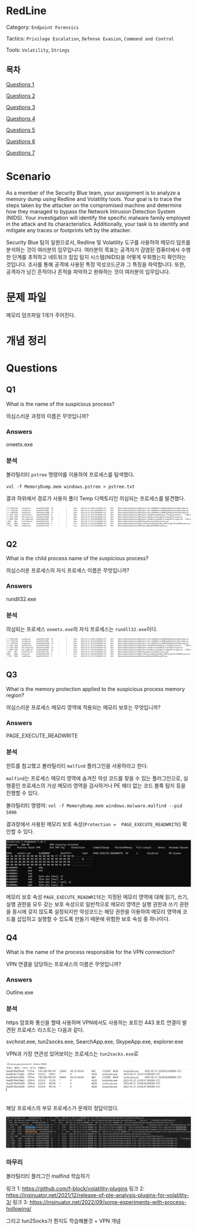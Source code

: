 # RedLine

Category: `Endpoint Forensics`

Tactics: `Privilege Escalation`, `Defense Evasion`, `Command and Control`

Tools: `Volatility`, `Strings`

## 목차

[Questions 1](#q1)

[Questions 2](#q2)

[Questions 3](#q3)

[Questions 4](#q4)

[Questions 5](#q5)

[Questions 6](#q6)

[Questions 7](#q7)

# Scenario
As a member of the Security Blue team, your assignment is to analyze a memory dump using Redline and Volatility tools. Your goal is to trace the steps taken by the attacker on the compromised machine and determine how they managed to bypass the Network Intrusion Detection System (NIDS). Your investigation will identify the specific malware family employed in the attack and its characteristics. Additionally, your task is to identify and mitigate any traces or footprints left by the attacker.

Security Blue 팀의 일원으로서, Redline 및 Volatility 도구를 사용하여 메모리 덤프를 분석하는 것이 여러분의 임무입니다. 여러분의 목표는 공격자가 감염된 컴퓨터에서 수행한 단계를 추적하고 네트워크 침입 탐지 시스템(NIDS)을 어떻게 우회했는지 확인하는 것입니다. 조사를 통해 공격에 사용된 특정 악성코드군과 그 특징을 파악합니다. 또한, 공격자가 남긴 흔적이나 흔적을 파악하고 완화하는 것이 여러분의 임무입니다.

# 문제 파일
메모리 덤프파일 1개가 주어진다.

# 개념 정리

# Questions

## Q1
What is the name of the suspicious process?

의심스러운 과정의 이름은 무엇입니까?

### Answers
oneetx.exe

### 분석
볼라틸리티 `pstree` 명령어를 이용하여 프로세스를 탐색했다.

`vol -f MemoryDump.mem windows.pstree > pstree.txt`

결과 하위에서 경로가 사용자 폴더 Temp 디렉토리인 의심되는 프로세스를 발견했다.

![RedLine_Q1_1.png](./IMG/RedLine_Q1_1.png)

## Q2
What is the child process name of the suspicious process?

의심스러운 프로세스의 자식 프로세스 이름은 무엇입니까?

### Answers
rundll32.exe

### 분석
의심되는 프로세스 `oneetx.exe`의 자식 프로세스는 `rundll32.exe`이다.

![RedLine_Q1_1.png](./IMG/RedLine_Q1_1.png)

## Q3
What is the memory protection applied to the suspicious process memory region?

의심스러운 프로세스 메모리 영역에 적용되는 메모리 보호는 무엇입니까?

### Answers
PAGE_EXECUTE_READWRITE

### 분석
힌트를 참고했고 볼라틸리티 `malfind` 플러그인을 사용하라고 한다.

`malfind`는 프로세스 메모리 영역에 숨겨진 악성 코드를 찾을 수 있는 플러그인으로, 실행중인 프로세스의 가상 메모리 영역을 검사하거나 PE 헤더 없는 코드 블록 탐지 등을 진행할 수 있다.

볼라틸리티 명령어: `vol -f MemoryDump.mem windows.malware.malfind --pid 5896`

결과창에서 사용된 메모리 보호 속성(`Protection =  PAGE_EXECUTE_READWRITE`) 확인할 수 있다.

![RedLine_Q3_1.png](./IMG/RedLine_Q3_1.png)

메모리 보호 속성 `PAGE_EXECUTE_READWRITE`는 지정된 메모리 영역에 대해 읽기, 쓰기, 실행 권한을 모두 갖는 보호 속성으로 일반적으로 메모리 영역은 실행 권한과 쓰기 권한을 동시에 갖지 않도록 설정되지만 악성코드는 해당 권한을 이용하여 메모리 영역에 코드를 삽입하고 실행할 수 있도록 만들기 때문에 위험한 보호 속성 중 하나이다.

## Q4
What is the name of the process responsible for the VPN connection?

VPN 연결을 담당하는 프로세스의 이름은 무엇입니까?

### Answers
Outline.exe

### 분석
https 암호화 통신을 할때 사용하며 VPN에서도 사용하는 포트인 443 포트 연결이 발견된 프로세스 리스트는 다음과 같다.

svchost.exe, tun2socks.exe, SearchApp.exe, SkypeApp.exe, explorer.exe

VPN과 가장 연관성 있어보이는 프로세스는 `tun2socks.exe`로 

![RedLine_Q4_1.png](./IMG/RedLine_Q4_1.png)

해당 프로세스의 부모 프로세스가 문제의 정답이었다.

![RedLine_Q4_2.png](./IMG/RedLine_Q4_2.png)



### 마무리
볼라틸리티 플러그인 malfind 학습하기

링크 1: https://github.com/f-block/volatility-plugins
링크 2: https://insinuator.net/2021/12/release-of-pte-analysis-plugins-for-volatility-3/
링크 3: https://insinuator.net/2022/09/some-experiments-with-process-hollowing/

그리고 tun2Socks가 뭔지도 학습해볼것 + VPN 개념